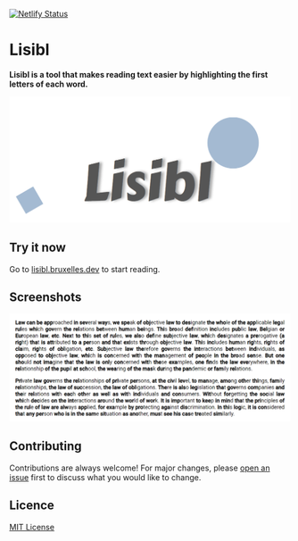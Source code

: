 [![Netlify Status](https://api.netlify.com/api/v1/badges/ce899140-3764-44c8-bc77-3269f2cf4103/deploy-status)](https://app.netlify.com/sites/lisibl/deploys)

# Lisibl

**Lisibl is a tool that makes reading text easier by highlighting the first letters of each word.**

![Lisibl banner](src/assets/images/banner.png)

## Try it now

Go to [lisibl.bruxelles.dev](https://lisibl.bruxelles.dev/) to start reading.

## Screenshots

![Highlight screenshot](src/assets/images/highlight-screenshot.png)

## Contributing

Contributions are always welcome! For major changes, please [open an issue](https://github.com/jdbruxelles/lisibl/issues/new) first to discuss what you would like to change.

## Licence

[MIT License](LICENSE)
